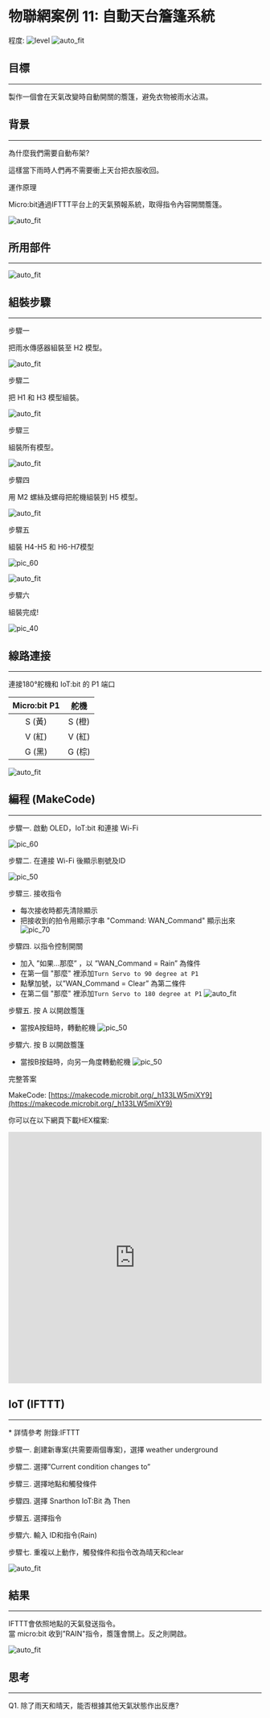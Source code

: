 # 物聯網案例 11: 自動天台簷篷系統

程度: ![level](images/level4.png)
![auto_fit](images/Case11/case-11.png)<P>

## 目標
<HR>

製作一個會在天氣改變時自動開關的簷篷，避免衣物被雨水沾濕。

## 背景
<HR>

<span id="subtitle">為什麼我們需要自動布架?</span><BR><P>
這樣當下雨時人們再不需要衝上天台把衣服收回。<BR><P>
<span id="subtitle">運作原理</span><BR><P>
Micro:bit通過IFTTT平台上的天氣預報系統，取得指令內容開關簷篷。<BR><P>
![auto_fit](images/Case11/Concept-diagram-Case11.png)<P>

## 所用部件
<HR>

![auto_fit](images/Case11/Case11_parts.png)<P>
 
## 組裝步驟
<HR>

<span id="subtitle">步驟一</span><BR><P>
把雨水傳感器組裝至 H2 模型。<BR><P>
![auto_fit](images/Case11/Case11_ass1.png)<P>
<span id="subtitle">步驟二</span><BR><P>
把 H1 和 H3 模型組裝。<BR><P>
![auto_fit](images/Case11/Case11_ass2.png)<P>
<span id="subtitle">步驟三</span><BR><P>
組裝所有模型。<BR><P>
![auto_fit](images/Case11/Case11_ass3.png)<P>
<span id="subtitle">步驟四</span><BR><P>
用 M2 螺絲及螺母把舵機組裝到 H5 模型。  <BR><P>
![auto_fit](images/Case11/Case11_ass4.png)<P>
<span id="subtitle">步驟五</span><BR><P>
組裝 H4-H5 和 H6-H7模型<BR><P>
![pic_60](images/Case11/Case11_ass5.png)<P>
![auto_fit](images/Case11/Case11_ass6.png)<P>
<span id="subtitle">步驟六</span><BR><P>
組裝完成!<BR><P>
![pic_40](images/Case11/Case11_ass7.png)<P>


## 線路連接
<HR>

連接180°舵機和 IoT:bit 的 P1 端口<BR><P>

Micro:bit P1|舵機
:-: | :-: 
S (黃) |S (橙)
V (紅)	| V (紅)
G (黑) | G (棕)

![auto_fit](images/Case11/Case11_hardware.png)<P>

## 編程 (MakeCode)
<HR>

<span id="subtitle">步驟一. 啟動 OLED，IoT:bit 和連接 Wi-Fi</span><BR><P>
![pic_60](images/Case11/Case11_p1.png)<P>

<span id="subtitle">步驟二. 在連接 Wi-Fi 後顯示剔號及ID</span><BR><P>
![pic_50](images/Case11/Case11_p2.png)<P>

<span id="subtitle">步驟三. 接收指令</span><BR><P>
* 每次接收時都先清除顯示
* 把接收到的拍令用顯示字串 "Command: WAN_Command" 顯示出來
![pic_70](images/Case11/Case11_p3.png)<P>

<span id="subtitle">步驟四. 以指令控制開關</span><BR><P>
* 加入 ”如果...那麼” ，以 ”WAN_Command = Rain” 為條件
* 在第一個 "那麼" 裡添加`Turn Servo to 90 degree at P1`
* 點擊加號，以”WAN_Command = Clear” 為第二條件
* 在第二個 "那麼" 裡添加`Turn Servo to 180 degree at P1`
![auto_fit](images/Case11/Case11_p4.png)<P>

<span id="subtitle">步驟五. 按 A 以開啟簷篷</span><BR><P>
* 當按A按鈕時，轉動舵機
![pic_50](images/Case11/Case11_p5.png)<P>

<span id="subtitle">步驟六. 按 B 以開啟簷篷</span><BR><P>
* 當按B按鈕時，向另一角度轉動舵機
![pic_50](images/Case11/Case11_p6.png)<P>


<span id="subtitle">完整答案<BR><P>
MakeCode: [https://makecode.microbit.org/_h133LW5miXY9](https://makecode.microbit.org/_h133LW5miXY9)<BR><P>
你可以在以下網頁下載HEX檔案:<BR>
<iframe src="https://makecode.microbit.org/#pub:_h133LW5miXY9" width="100%" height="500" frameborder="0"></iframe>


## IoT (IFTTT)
<HR>

<span id="remarks">* 詳情參考 附錄:IFTTT</span><BR><P>

<span id="subtitle">步驟一. 創建新專案(共需要兩個專案)，選擇 weather underground<BR><P>
<span id="subtitle">步驟二. 選擇”Current condition changes to”<BR><P>
<span id="subtitle">步驟三. 選擇地點和觸發條件<BR><P>
<span id="subtitle">步驟四. 選擇 Snarthon IoT:Bit 為 Then<BR><P>
<span id="subtitle">步驟五. 選擇指令<BR><P>
<span id="subtitle">步驟六. 輸入 ID和指令(Rain)<BR><P>
<span id="subtitle">步驟七. 重複以上動作，觸發條件和指令改為晴天和clear

![auto_fit](images/Case11/Case11_iot1.png)<P>


## 結果
<HR>
IFTTT會依照地點的天氣發送指令。<BR>
當 micro:bit 收到”RAIN"指令，簷篷會關上。反之則開啟。<BR><P>

![auto_fit](images/Case11/Case11_result.gif)<P>

## 思考
<HR>

Q1. 除了雨天和晴天，能否根據其他天氣狀態作出反應?<BR><P>
